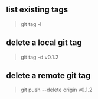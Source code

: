 ## list existing tags
> git tag -l

## delete a local git tag
> git tag -d v0.1.2

## delete a remote git tag
> git push --delete origin v0.1.2